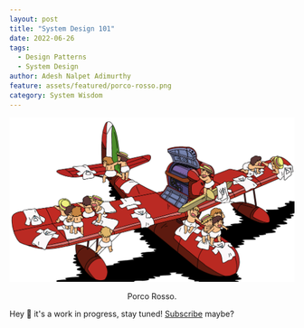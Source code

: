 ```yaml
---
layout: post
title: "System Design 101"
date: 2022-06-26
tags:
  - Design Patterns
  - System Design
author: Adesh Nalpet Adimurthy
feature: assets/featured/porco-rosso.png
category: System Wisdom
---
```


<img class="center-image" src="./assets/featured/porco-rosso.png" /> 
<p style="text-align: center;">Porco Rosso. </p>

Hey 👋 it's a work in progress, stay tuned! [Subscribe](https://pyblog.medium.com/subscribe) maybe?

